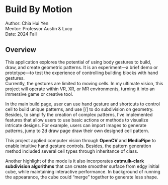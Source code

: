 # Build By Motion
Author: Chia Hui Yen  
Mentor: Professor Austin & Lucy   
Date: 2024 Fall 


## Overview 
This application explores the potential of using body gestures to build, draw, and create geometric patterns. It is an experiment—a brief demo or prototype—to test the experience of controlling building blocks with hand gestures.   
Currently, the gestures are limited to moving cells. In my ultimate vision, this project will operate within VR, XR, or MR environments, turning it into an immersive game or creative tool.

In the main build page, user can use hand gesture and shortcuts to control cell to build unique patterns, and use [/] to do subdivision on geometry. Besides, to simplify the creation of complex patterns, I’ve implemented features that allow users to use basic actions or methods to visualize intricate designs. For example, users can import images to generate patterns, jump to 2d draw page draw their own designed cell pattern.  

This project applied computer vision through **OpenCV** and **MediaPipe** to enable intuitive hand gesture controls. Besides, the pattern generation method included several cell types through inheritance of class. 

Another highlight of the mode is it also incorporates **catmulk-clark subdivision algorithms** that can create smoother surface from edgy initial cube, while maintaining interactive performance. In background of running the appearance, the cube could “merge” together to generate less shape.
